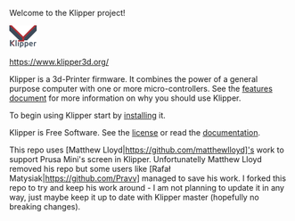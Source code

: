 Welcome to the Klipper project!

[![Klipper](docs/img/klipper-logo-small.png)](https://www.klipper3d.org/)

https://www.klipper3d.org/

Klipper is a 3d-Printer firmware. It combines the power of a general
purpose computer with one or more micro-controllers. See the
[features document](https://www.klipper3d.org/Features.html) for more
information on why you should use Klipper.

To begin using Klipper start by
[installing](https://www.klipper3d.org/Installation.html) it.

Klipper is Free Software. See the [license](COPYING) or read the
[documentation](https://www.klipper3d.org/Overview.html).

This repo uses [Matthew Lloyd|https://github.com/matthewlloyd]'s work to support Prusa Mini's screen in Klipper. Unfortunatelly Matthew Lloyd removed his repo but some users like [Rafał Matysiak|https://github.com/Pravv] managed to save his work. I forked this repo to try and keep his work around - I am not planning to update it in any way, just maybe keep it up to date with Klipper master (hopefully no breaking changes).
